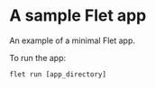 # A sample Flet app

An example of a minimal Flet app.

To run the app:

```
flet run [app_directory]
```